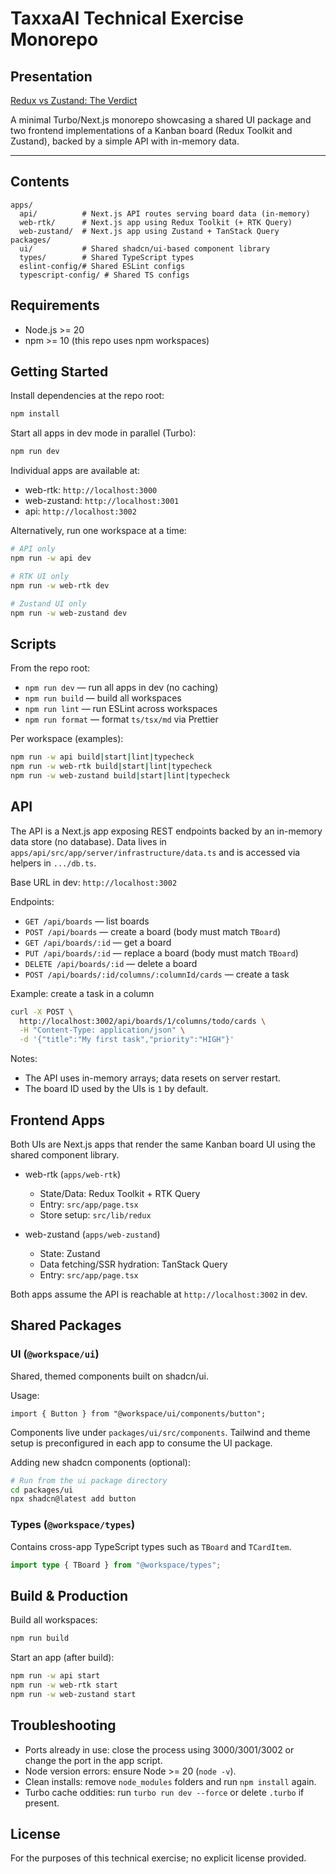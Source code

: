 # TaxxaAI Technical Exercise Monorepo

## Presentation
[Redux vs Zustand: The Verdict](https://www.canva.com/design/DAGyLpGBWU0/wzWVnq7jsnQAMbj_nSq_wg/view?utm_content=DAGyLpGBWU0&utm_campaign=designshare&utm_medium=link2&utm_source=uniquelinks&utlId=h1ca723819b)

A minimal Turbo/Next.js monorepo showcasing a shared UI package and two frontend implementations of a Kanban board (Redux Toolkit and Zustand), backed by a simple API with in-memory data.

---

## Contents

```
apps/
  api/          # Next.js API routes serving board data (in-memory)
  web-rtk/      # Next.js app using Redux Toolkit (+ RTK Query)
  web-zustand/  # Next.js app using Zustand + TanStack Query
packages/
  ui/           # Shared shadcn/ui-based component library
  types/        # Shared TypeScript types
  eslint-config/# Shared ESLint configs
  typescript-config/ # Shared TS configs
```

## Requirements

- Node.js >= 20
- npm >= 10 (this repo uses npm workspaces)

## Getting Started

Install dependencies at the repo root:

```bash
npm install
```

Start all apps in dev mode in parallel (Turbo):

```bash
npm run dev
```

Individual apps are available at:

- web-rtk: `http://localhost:3000`
- web-zustand: `http://localhost:3001`
- api: `http://localhost:3002`

Alternatively, run one workspace at a time:

```bash
# API only
npm run -w api dev

# RTK UI only
npm run -w web-rtk dev

# Zustand UI only
npm run -w web-zustand dev
```

## Scripts

From the repo root:

- `npm run dev` — run all apps in dev (no caching)
- `npm run build` — build all workspaces
- `npm run lint` — run ESLint across workspaces
- `npm run format` — format `ts/tsx/md` via Prettier

Per workspace (examples):

```bash
npm run -w api build|start|lint|typecheck
npm run -w web-rtk build|start|lint|typecheck
npm run -w web-zustand build|start|lint|typecheck
```

## API

The API is a Next.js app exposing REST endpoints backed by an in-memory data store (no database). Data lives in `apps/api/src/app/server/infrastructure/data.ts` and is accessed via helpers in `.../db.ts`.

Base URL in dev: `http://localhost:3002`

Endpoints:

- `GET /api/boards` — list boards
- `POST /api/boards` — create a board (body must match `TBoard`)
- `GET /api/boards/:id` — get a board
- `PUT /api/boards/:id` — replace a board (body must match `TBoard`)
- `DELETE /api/boards/:id` — delete a board
- `POST /api/boards/:id/columns/:columnId/cards` — create a task

Example: create a task in a column

```bash
curl -X POST \
  http://localhost:3002/api/boards/1/columns/todo/cards \
  -H "Content-Type: application/json" \
  -d '{"title":"My first task","priority":"HIGH"}'
```

Notes:

- The API uses in-memory arrays; data resets on server restart.
- The board ID used by the UIs is `1` by default.

## Frontend Apps

Both UIs are Next.js apps that render the same Kanban board UI using the shared component library.

- web-rtk (`apps/web-rtk`)
  - State/Data: Redux Toolkit + RTK Query
  - Entry: `src/app/page.tsx`
  - Store setup: `src/lib/redux`

- web-zustand (`apps/web-zustand`)
  - State: Zustand
  - Data fetching/SSR hydration: TanStack Query
  - Entry: `src/app/page.tsx`

Both apps assume the API is reachable at `http://localhost:3002` in dev.

## Shared Packages

### UI (`@workspace/ui`)

Shared, themed components built on shadcn/ui.

Usage:

```tsx
import { Button } from "@workspace/ui/components/button";
```

Components live under `packages/ui/src/components`. Tailwind and theme setup is preconfigured in each app to consume the UI package.

Adding new shadcn components (optional):

```bash
# Run from the ui package directory
cd packages/ui
npx shadcn@latest add button
```

### Types (`@workspace/types`)

Contains cross-app TypeScript types such as `TBoard` and `TCardItem`.

```ts
import type { TBoard } from "@workspace/types";
```

## Build & Production

Build all workspaces:

```bash
npm run build
```

Start an app (after build):

```bash
npm run -w api start
npm run -w web-rtk start
npm run -w web-zustand start
```

## Troubleshooting

- Ports already in use: close the process using 3000/3001/3002 or change the port in the app script.
- Node version errors: ensure Node >= 20 (`node -v`).
- Clean installs: remove `node_modules` folders and run `npm install` again.
- Turbo cache oddities: run `turbo run dev --force` or delete `.turbo` if present.

## License

For the purposes of this technical exercise; no explicit license provided.
